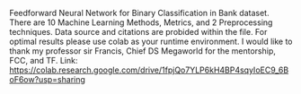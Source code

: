 Feedforward Neural Network for Binary Classification in Bank dataset.
There are 10 Machine Learning Methods, Metrics, and 2 Preprocessing techniques. Data source and citations are probided within the file.
For optimal results please use colab as your runtime environment.
I would like to thank my professor sir Francis, Chief DS Megaworld for the mentorship, FCC, and TF. Link: https://colab.research.google.com/drive/1fpjQo7YLP6kH4BP4sqyIoEC9_6BoF6ow?usp=sharing
